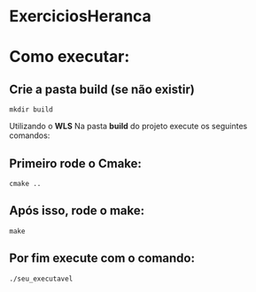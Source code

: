 # ExerciciosHeranca

# Como executar:

## Crie a pasta build (se não existir)
```mkdir build```

Utilizando o **WLS** Na pasta **build** do projeto execute os seguintes comandos:

## Primeiro rode o Cmake:
```cmake ..```

## Após isso, rode o make:
```make```

## Por fim execute com o comando:
```./seu_executavel```